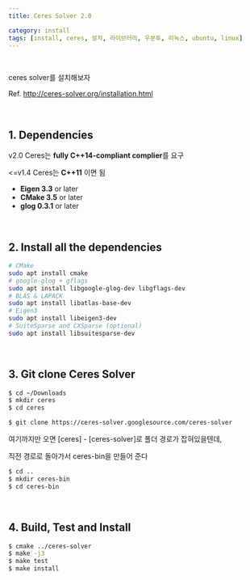 ```yaml
---
title: Ceres Solver 2.0

category: install
tags: [install, ceres, 설치, 라이브러리, 우분투, 리눅스, ubuntu, linux]
---
```


<br/>

ceres solver를 설치해보자

Ref. http://ceres-solver.org/installation.html

<br/>

## 1. Dependencies

v2.0 Ceres는 **fully C++14-compliant complier**를 요구

<=v1.4 Ceres는 **C++11** 이면 됨

* **Eigen 3.3** or later
* **CMake 3.5** or later
* **glog 0.3.1** or later

<br/>

## 2. Install all the dependencies

~~~bash
# CMake
sudo apt install cmake
# google-glog + gflags
sudo apt install libgoogle-glog-dev libgflags-dev
# BLAS & LAPACK
sudo apt install libatlas-base-dev
# Eigen3
sudo apt install libeigen3-dev
# SuiteSparse and CXSparse (optional)
sudo apt install libsuitesparse-dev
~~~

<br/>

## 3. Git clone Ceres Solver

~~~bash
$ cd ~/Downloads
$ mkdir ceres
$ cd ceres
~~~

~~~bash
$ git clone https://ceres-solver.googlesource.com/ceres-solver
~~~

여기까지만 오면 [ceres] - [ceres-solver]로 폴더 경로가 잡혀있을텐데,

직전 경로로 돌아가서 ceres-bin을 만들어 준다

~~~bash
$ cd ..
$ mkdir ceres-bin
$ cd ceres-bin
~~~

<br/>

## 4. Build, Test and Install

~~~bash
$ cmake ../ceres-solver
$ make -j3
$ make test
$ make install
~~~
